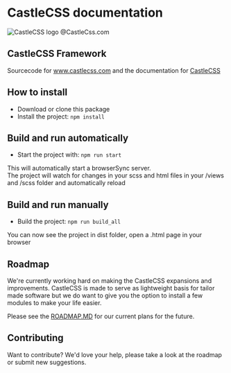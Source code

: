 # CastleCSS documentation
![CastleCSS logo @CastleCss.com](https://www.doordarius.nl/castlecss-logo-250.png)

## CastleCSS Framework
Sourcecode for www.castlecss.com and the documentation for [CastleCSS](https://github.com/CastleCSS/castlecss)

## How to install
- Download or clone this package
- Install the project: ```npm install```

## Build and run automatically
- Start the project with: ```npm run start```

This will automatically start a browserSync server.<br />
The project will watch for changes in your scss and html files in your /views and /scss folder and automatically reload

## Build and run manually
- Build the project: ```npm run build_all```

You can now see the project in dist folder, open a .html page in your browser

## Roadmap
We're currently working hard on making the CastleCSS expansions and improvements. CastleCSS is made to serve as lightweight basis for tailor made software but we do want to give you the option to install a few modules to make your life easier.

Please see the [ROADMAP.MD](https://github.com/CastleCSS/castlecss/blob/master/ROADMAP.md) for our current plans for the future.

## Contributing
Want to contribute? We'd love your help, please take a look at the roadmap or submit new suggestions.
